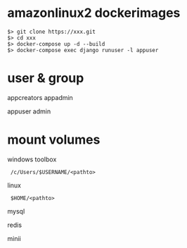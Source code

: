 # amazonlinux2 dockerimages

```
$> git clone https://xxx.git
$> cd xxx
$> docker-compose up -d --build
$> docker-compose exec django runuser -l appuser
```

# user & group

appcreators
appadmin

appuser
admin

# mount volumes

windows toolbox

```
 /c/Users/$USERNAME/<pathto>
```

linux

```
 $HOME/<pathto>
```

mysql


redis


minii





